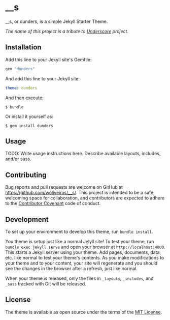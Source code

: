 # __s 

<!--[![Gem Version](https://badge.fury.io/rb/dunders.svg)](https://badge.fury.io/rb/dunders)-->

__s, or dunders, is a simple Jekyll Starter Theme.

*The name of this project is a tribute to [Underscore](https://github.com/automattic/_s) project.*

## Installation

Add this line to your Jekyll site's Gemfile:

```ruby
gem "dunders"
```

And add this line to your Jekyll site:

```yaml
theme: dunders
```

And then execute:

    $ bundle

Or install it yourself as:

    $ gem install dunders

## Usage

TODO: Write usage instructions here. Describe available layouts, includes, and/or sass.

## Contributing

Bug reports and pull requests are welcome on GitHub at https://github.com/woliveiras/__s/. This project is intended to be a safe, welcoming space for collaboration, and contributors are expected to adhere to the [Contributor Covenant](http://contributor-covenant.org) code of conduct.

## Development

To set up your environment to develop this theme, run `bundle install`.

You theme is setup just like a normal Jelyll site! To test your theme, run `bundle exec jekyll serve` and open your browser at `http://localhost:4000`. This starts a Jekyll server using your theme. Add pages, documents, data, etc. like normal to test your theme's contents. As you make modifications to your theme and to your content, your site will regenerate and you should see the changes in the browser after a refresh, just like normal.

When your theme is released, only the files in `_layouts`, `_includes`, and `_sass` tracked with Git will be released.

## License

The theme is available as open source under the terms of the [MIT License](http://opensource.org/licenses/MIT).

